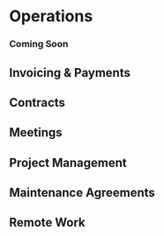 # Operations

### Coming Soon

## Invoicing & Payments
## Contracts
## Meetings
## Project Management
## Maintenance Agreements
## Remote Work
